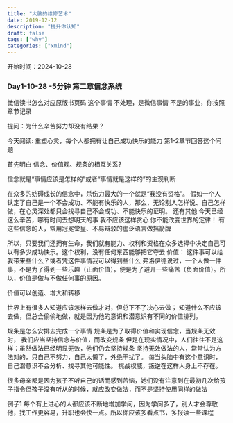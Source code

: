 ```yaml
---
title: "大脑的维修艺术"
date: 2019-12-12
description: "提升你认知"
draft: false
tags: ["why"]
categories: ["xmind"]
---
```


开始时间：2024-10-28



### Day1-10-28 -5分钟 第二章信念系统




 微信读书怎么对应原版书页码 这个事情 不处理，是微信事情 不是的事业，你按照章节记录




提问：为什么辛苦努力却没有结果？

今天阅读: 重塑心灵，每个人都拥有让自己成功快乐的能力 第1-2章节回答这个问题

首先明白
信念、价值观、规条的相互关系?

信念就是“事情应该是怎样的”或者“事情就是这样的”的主观判断

在众多的妨碍成长的信念中，杀伤力最大的一个就是“我没有资格”。
假如一个人认定了自己是一个不会成功、不能有快乐的人，那么，无论别人怎样说、自己怎样做，在心灵深处都只会找寻自己不会成功、不能快乐的证明。
还有其他
今天已经这么辛苦，哪有时间去想明天的事
我不应该这样贪心
你不能改变世界的定律！
有这些信念的人，常用冠冕堂皇、不易辩驳的虚泛语言做挡箭牌

所以，只要我们还拥有生命，我们就有能力、权利和资格在众多选择中决定自己可以有多少成功快乐。这个权利，没有任何东西能够把它夺去
价值：
这件事可以给我带来些什么？或者凭这件事情我可以得到些什么
弗洛伊德说过，一个人做一件事，不是为了得到一些乐趣（正面价值），便是为了避开一些痛苦（负面价值）。所以，价值是做与不做任何事的原因。

价值可以创造、增大和转移

世界上有很多人知道应该怎样去做才对，但总下不了决心去做；
知道什么不应该去做，但总会偷偷地做，就是因为他的意识和潜意识有不同的价值排列。


规条是怎么安排去完成一个事情
规条是为了取得价值和实现信念，当规条无效时，
我们应当坚持信念与价值，而改变规条
但是在现实情况中，人们往往不是这样：虽然做法已经明显无效，他们仍会坚持规条
坚持无效做法的人，常常认为方法对的，只自己不努力，自己太懒了，外绝干扰了。
每当头脑中有这个意识时，自己潜意识不会分析、找寻其他可能性。
挑战权威，叛逆在这样人身上不存在。

很多母亲都是因为孩子不听自己的话而感到苦恼，她们没有注意到在最初几次给孩子指令但孩子没有听从的时候，就应改变做法，而不是坚持使用同样的做法




例子1
每个有上进心的人都应该不断地增加学问，因为学问多了，别人才会尊敬他，找工作更容易，升职也会快一点。所以你应该多看点书，多报读一些课程





